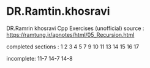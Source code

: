 # DR.Ramtin.khosravi

DR.Ramrin khosravi Cpp Exercises (unofficial)
source : https://ramtung.ir/apnotes/html/05_Recursion.html

completed sections : 
1
2
3
4
5
7
9
10
11
13
14
15
16
17


incomplete: 
11-7 
14-7
14-8









